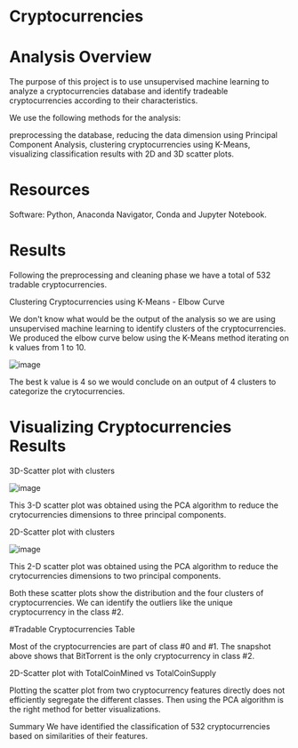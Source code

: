 # Cryptocurrencies

# Analysis Overview
The purpose of this project is to use unsupervised machine learning to analyze a cryptocurrencies database and identify tradeable cryptocurrencies according to their characteristics.

We use the following methods for the analysis:

preprocessing the database,
reducing the data dimension using Principal Component Analysis,
clustering cryptocurrencies using K-Means,
visualizing classification results with 2D and 3D scatter plots.

# Resources
Software: Python, Anaconda Navigator, Conda and Jupyter Notebook.

# Results

Following the preprocessing and cleaning phase we have a total of 532 tradable cryptocurrencies.

Clustering Cryptocurrencies using K-Means - Elbow Curve

We don't know what would be the output of the analysis so we are using unsupervised machine learning to identify clusters of the cryptocurrencies.
We produced the elbow curve below using the K-Means method iterating on k values from 1 to 10.

![image](https://user-images.githubusercontent.com/90175232/152627858-71b7933f-b1c6-40b8-b48d-0406dff6979d.png)

The best k value is 4 so we would conclude on an output of 4 clusters to categorize the crytocurrencies.

# Visualizing Cryptocurrencies Results
3D-Scatter plot with clusters

![image](https://user-images.githubusercontent.com/90175232/152627903-e1e0d8ed-4eb3-4ff0-9208-f775c7154758.png)


This 3-D scatter plot was obtained using the PCA algorithm to reduce the crytocurrencies dimensions to three principal components.

2D-Scatter plot with clusters

![image](https://user-images.githubusercontent.com/90175232/152627916-8cfd17a8-40da-4ce2-a27e-d18c869bd187.png)


This 2-D scatter plot was obtained using the PCA algorithm to reduce the crytocurrencies dimensions to two principal components.

Both these scatter plots show the distribution and the four clusters of cryptocurrencies.
We can identify the outliers like the unique cryptocurrency in the class #2.

#Tradable Cryptocurrencies Table

Most of the cryptocurrencies are part of class #0 and #1.
The snapshot above shows that BitTorrent is the only cryptocurrency in class #2.

2D-Scatter plot with TotalCoinMined vs TotalCoinSupply


Plotting the scatter plot from two cryptocurrency features directly does not efficiently segregate the different classes. Then using the PCA algorithm is the right method for better visualizations.

Summary
We have identified the classification of 532 cryptocurrencies based on similarities of their features.
